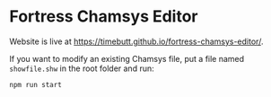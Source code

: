 # Fortress Chamsys Editor

Website is live at https://timebutt.github.io/fortress-chamsys-editor/.

If you want to modify an existing Chamsys file, put a file named `showfile.shw` in the root folder and run:

```
npm run start
```